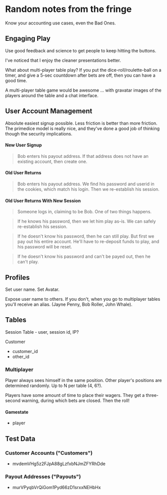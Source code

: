 Random notes from the fringe
============================


Know your accounting use cases, even the Bad Ones.

Engaging Play
-------------

Use good feedback and science to get people to keep hitting the buttons.

I've noticed that I enjoy the cleaner presentations better.

What about multi-player table play?  If you put the dice-roll/roulette-ball on a timer, and give a 5-sec countdown after bets are off, then you can have a good time.  

A multi-player table game would be awesome ... with gravatar images of the players around the table and a chat interface.

User Account Management
-----------------------

Absolute easiest signup possible.  Less friction is better than more friction.  The primedice model is really nice, and they've done a good job  of thinking though the security implications.

#### New User Signup

> Bob enters his payout address.  If that address does not have an existing account, then create one.

#### Old User Returns

> Bob enters his payout address.  We find his password and userid in the cookies, which match his login.  Then we re-establish his session.

#### Old User Returns With New Session

> Someone logs in, claiming to be Bob. One of two things happens.

> If he knows his password, then we let him play as-is.  We can safely re-establish his session.

> If he doesn't know his password, then he can still play.  But first we pay out his entire account.  He'll have to re-deposit funds to play, and his password will be reset.

> If he doesn't know his password and can't be payed out, then he can't play.

Profiles
--------

Set user name.  Set Avatar.

Expose user name to others.  If you don't, when you go to multiplayer tables you'll receive an alias.  (Jayne Penny, Bob Roller, John Whale).

Tables
------

Session Table - user, session id, IP?

Customer

- customer_id
- other_id

### Multiplayer

Player always sees himself in the same position.  Other player's positions are determined randomly.  Up to N per table (4, 6?).

Players have some amount of time to place their wagers.  They get a three-second warning, during which bets are closed.  Then the roll!

#### Gamestate

- player 

Test Data
---------

### Customer Accounts ("Customers")

- mvdemVHg5z2FJpA88gLzfxbNJmZFYRhDde

### Payout Addresses ("Payouts")

- murVPyqbVrQiGom1Pyd66zD1srxxNEHbHx
